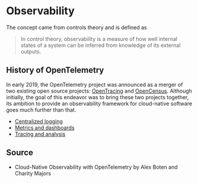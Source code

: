# Observability
The concept came from controls theory and is defined as
> In control theory, observability is a measure of how well internal states of a system can be inferred from knowledge of its external outputs.

## History of OpenTelemetry

In early 2019, the OpenTelemetry project was announced as a merger of two existing open source projects: [OpenTracing](opentracing/README.md) and [OpenCensus](opencensus/README.md). Although initially, the goal of this endeavor was to bring these two projects together, its ambition to provide an observability framework for cloud-native software goes much further than that.

* [Centralized logging](centralized-logging.md)
* [Metrics and dashboards](metrics-and-dashboards.md)
* [Tracing and analysis](tracing-and-analysis.md)

## Source
* Cloud-Native Observability with OpenTelemetry by Alex Boten and Charity Majors